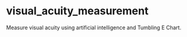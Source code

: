 # visual_acuity_measurement
Measure visual acuity using artificial intelligence and Tumbling E Chart.
